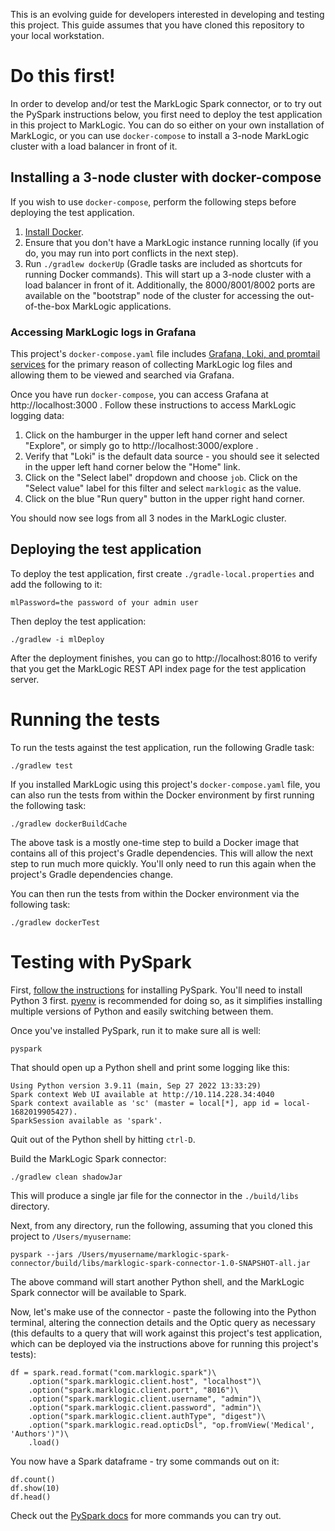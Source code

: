 This is an evolving guide for developers interested in developing and testing this project. This guide assumes that you
have cloned this repository to your local workstation. 

# Do this first!

In order to develop and/or test the MarkLogic Spark connector, or to try out the PySpark instructions below, you first 
need to deploy the test application in this project to MarkLogic. You can do so either on your own installation of 
MarkLogic, or you can use `docker-compose` to install a 3-node MarkLogic cluster with a load balancer in front of it. 

## Installing a 3-node cluster with docker-compose

If you wish to use `docker-compose`, perform the following steps before deploying the test application.

1. [Install Docker](https://docs.docker.com/get-docker/).
2. Ensure that you don't have a MarkLogic instance running locally (if you do, you may run into port conflicts in 
   the next step).
3. Run `./gradlew dockerUp` (Gradle tasks are included as shortcuts for running Docker commands). This will start up
   a 3-node cluster with a load balancer in front of it. Additionally, the 8000/8001/8002 ports are available on the 
   "bootstrap" node of the cluster for accessing the out-of-the-box MarkLogic applications.

### Accessing MarkLogic logs in Grafana

This project's `docker-compose.yaml` file includes 
[Grafana, Loki, and promtail services](https://grafana.com/docs/loki/latest/clients/promtail/) for the primary reason of 
collecting MarkLogic log files and allowing them to be viewed and searched via Grafana. 

Once you have run `docker-compose`, you can access Grafana at http://localhost:3000 . Follow these instructions to 
access MarkLogic logging data:

1. Click on the hamburger in the upper left hand corner and select "Explore", or simply go to 
   http://localhost:3000/explore . 
2. Verify that "Loki" is the default data source - you should see it selected in the upper left hand corner below 
   the "Home" link.
3. Click on the "Select label" dropdown and choose `job`. Click on the "Select value" label for this filter and 
   select `marklogic` as the value.
4. Click on the blue "Run query" button in the upper right hand corner.

You should now see logs from all 3 nodes in the MarkLogic cluster. 


## Deploying the test application

To deploy the test application, first create `./gradle-local.properties` and add the following to it:

    mlPassword=the password of your admin user

Then deploy the test application:

    ./gradlew -i mlDeploy

After the deployment finishes, you can go to http://localhost:8016 to verify that you get the MarkLogic REST API 
index page for the test application server. 

# Running the tests

To run the tests against the test application, run the following Gradle task:

    ./gradlew test

If you installed MarkLogic using this project's `docker-compose.yaml` file, you can also run the tests from within the 
Docker environment by first running the following task:

    ./gradlew dockerBuildCache

The above task is a mostly one-time step to build a Docker image that contains all of this project's Gradle 
dependencies. This will allow the next step to run much more quickly. You'll only need to run this again when the 
project's Gradle dependencies change.

You can then run the tests from within the Docker environment via the following task:

    ./gradlew dockerTest


# Testing with PySpark

First, [follow the instructions](https://spark.apache.org/docs/latest/api/python/getting_started/install.html) for 
installing PySpark. You'll need to install Python 3 first. [pyenv](https://github.com/pyenv/pyenv#installation) is 
recommended for doing so, as it simplifies installing multiple versions of Python and easily switching between them. 

Once you've installed PySpark, run it to make sure all is well:

    pyspark

That should open up a Python shell and print some logging like this:

```
Using Python version 3.9.11 (main, Sep 27 2022 13:33:29)
Spark context Web UI available at http://10.114.228.34:4040
Spark context available as 'sc' (master = local[*], app id = local-1682019905427).
SparkSession available as 'spark'.
```

Quit out of the Python shell by hitting `ctrl-D`. 

Build the MarkLogic Spark connector:

    ./gradlew clean shadowJar

This will produce a single jar file for the connector in the `./build/libs` directory. 

Next, from any directory, run the following, assuming that you cloned this project to `/Users/myusername`:

    pyspark --jars /Users/myusername/marklogic-spark-connector/build/libs/marklogic-spark-connector-1.0-SNAPSHOT-all.jar

The above command will start another Python shell, and the MarkLogic Spark connector will be available to Spark. 

Now, let's make use of the connector - paste the following into the Python terminal, altering the connection details
and the Optic query as necessary (this defaults to a query that will work against this project's test application, 
which can be deployed via the instructions above for running this project's tests):

```
df = spark.read.format("com.marklogic.spark")\
    .option("spark.marklogic.client.host", "localhost")\
    .option("spark.marklogic.client.port", "8016")\
    .option("spark.marklogic.client.username", "admin")\
    .option("spark.marklogic.client.password", "admin")\
    .option("spark.marklogic.client.authType", "digest")\
    .option("spark.marklogic.read.opticDsl", "op.fromView('Medical', 'Authors')")\
    .load()
```

You now have a Spark dataframe - try some commands out on it:

    df.count()
    df.show(10)
    df.head()

Check out the [PySpark docs](https://spark.apache.org/docs/latest/api/python/getting_started/quickstart_df.html) for 
more commands you can try out. 
